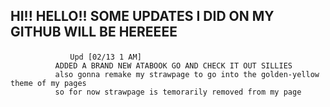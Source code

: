HI!! HELLO!! SOME UPDATES I DID ON MY GITHUB WILL BE HEREEEE
---------------
        　　　　　 Upd [02/13 1 AM]
              ADDED A BRAND NEW ATABOOK GO AND CHECK IT OUT SILLIES
              also gonna remake my strawpage to go into the golden-yellow theme of my pages 
              so for now strawpage is temorarily removed from my page
         
